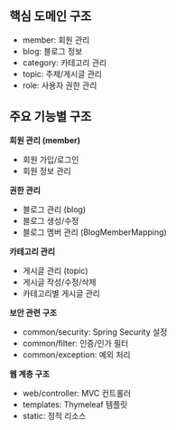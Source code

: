 ## 핵심 도메인 구조
- member: 회원 관리
- blog: 블로그 정보
- category: 카테고리 관리
- topic: 주제/게시글 관리
- role: 사용자 권한 관리

## 주요 기능별 구조 
**회원 관리 (member)**
- 회원 가입/로그인
- 회원 정보 관리
  
**권한 관리**
- 블로그 관리 (blog)
- 블로그 생성/수정
- 블로그 멤버 관리 (BlogMemberMapping)

**카테고리 관리**
- 게시글 관리 (topic)
- 게시글 작성/수정/삭제
- 카테고리별 게시글 관리

**보안 관련 구조**
- common/security: Spring Security 설정
- common/filter: 인증/인가 필터
- common/exception: 예외 처리

**웹 계층 구조**
- web/controller: MVC 컨트롤러
- templates: Thymeleaf 템플릿
- static: 정적 리소스
